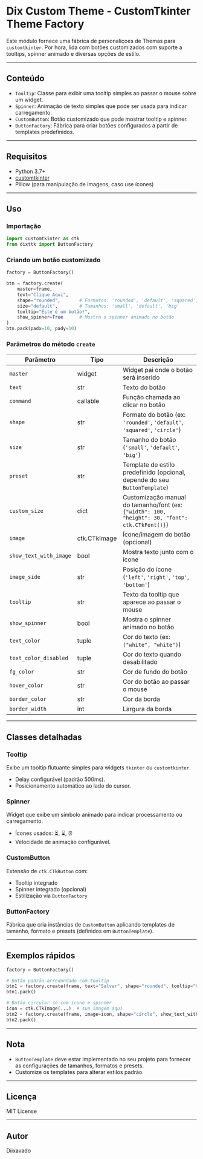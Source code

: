 
# Dix Custom Theme - CustomTkinter Theme Factory

Este módulo fornece uma fábrica de  personaliçoes de Themas para `customtkinter`.
Por hora, lida com botões customizados com suporte a tooltips, spinner animado e diversas opções de estilo.

---

## Conteúdo

- `Tooltip`: Classe para exibir uma tooltip simples ao passar o mouse sobre um widget.
- `Spinner`: Animação de texto simples que pode ser usada para indicar carregamento.
- `CustomButton`: Botão customizado que pode mostrar tooltip e spinner.
- `ButtonFactory`: Fábrica para criar botões configurados a partir de templates predefinidos.

---

## Requisitos

- Python 3.7+
- [customtkinter](https://github.com/TomSchimansky/CustomTkinter)
- Pillow (para manipulação de imagens, caso use ícones)

---

## Uso

### Importação

```python
import customtkinter as ctk
from dixttk import ButtonFactory
```

### Criando um botão customizado

```python
factory = ButtonFactory()

btn = factory.create(
    master=frame,
    text="Clique Aqui",
    shape="rounded",       # Formatos: 'rounded', 'default', 'squared', 'circle'
    size="default",        # Tamanhos: 'small', 'default', 'big'
    tooltip="Este é um botão!",
    show_spinner=True      # Mostra o spinner animado no botão
)
btn.pack(padx=10, pady=10)
```

### Parâmetros do método `create`

| Parâmetro           | Tipo      | Descrição                                                                                     |
|---------------------|-----------|-----------------------------------------------------------------------------------------------|
| `master`            | widget    | Widget pai onde o botão será inserido                                                         |
| `text`              | str       | Texto do botão                                                                                |
| `command`           | callable  | Função chamada ao clicar no botão                                                             |
| `shape`             | str       | Formato do botão (ex: `'rounded'`, `'default'`, `'squared'`, `'circle'`)                       |
| `size`              | str       | Tamanho do botão (`'small'`, `'default'`, `'big'`)                                            |
| `preset`            | str       | Template de estilo predefinido (opcional, depende do seu `ButtonTemplate`)                     |
| `custom_size`        | dict      | Customização manual do tamanho/font (ex: `{"width": 100, "height": 30, "font": ctk.CTkFont()}`) |
| `image`             | ctk.CTkImage | Ícone/imagem do botão (opcional)                                                            |
| `show_text_with_image` | bool    | Mostra texto junto com o ícone                                                                |
| `image_side`        | str       | Posição do ícone (`'left'`, `'right'`, `'top'`, `'bottom'`)                                   |
| `tooltip`           | str       | Texto da tooltip que aparece ao passar o mouse                                                |
| `show_spinner`      | bool      | Mostra o spinner animado no botão                                                            |
| `text_color`        | tuple     | Cor do texto (ex: `("white", "white")`)                                                      |
| `text_color_disabled` | tuple   | Cor do texto quando desabilitado                                                             |
| `fg_color`          | str       | Cor de fundo do botão                                                                         |
| `hover_color`       | str       | Cor do botão ao passar o mouse                                                                |
| `border_color`      | str       | Cor da borda                                                                                  |
| `border_width`      | int       | Largura da borda                                                                             |

---

## Classes detalhadas

### Tooltip

Exibe um tooltip flutuante simples para widgets `tkinter` ou `customtkinter`.

- Delay configurável (padrão 500ms).
- Posicionamento automático ao lado do cursor.

### Spinner

Widget que exibe um símbolo animado para indicar processamento ou carregamento.

- Ícones usados: ⏳, ⌛, ⏰
- Velocidade de animação configurável.

### CustomButton

Extensão de `ctk.CTkButton` com:

- Tooltip integrado
- Spinner integrado (opcional)
- Estilização via `ButtonFactory`

### ButtonFactory

Fábrica que cria instâncias de `CustomButton` aplicando templates de tamanho, formato e presets (definidos em `ButtonTemplate`).

---

## Exemplos rápidos

```python
factory = ButtonFactory()

# Botão padrão arredondado com tooltip
btn1 = factory.create(frame, text="Salvar", shape="rounded", tooltip="Clique para salvar")
btn1.pack()

# Botão circular só com ícone e spinner
icon = ctk.CTkImage(...)  # sua imagem aqui
btn2 = factory.create(frame, image=icon, shape="circle", show_text_with_image=False, show_spinner=True)
btn2.pack()
```

---

## Nota

- `ButtonTemplate` deve estar implementado no seu projeto para fornecer as configurações de tamanhos, formatos e presets.
- Customize os templates para alterar estilos padrão.

---

## Licença

MIT License

---

## Autor

Diixavado
